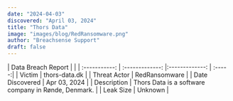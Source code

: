 ```yaml
---
date: "2024-04-03"
discovered: "April 03, 2024"
title: "Thors Data"
image: "images/blog/RedRansomware.png"
author: "Breachsense Support"
draft: false
---
```


| Data Breach Report           |              | 
| :-----------: | :-------------:     |:-------------:    | :-----:|
| Victim      | thors-data.dk      | 
| Threat Actor      | RedRansomware      | 
| Date Discovered      | Apr 03, 2024      | 
| Description      | Thors Data is a software company in Rønde, Denmark.      | 
| Leak Size      | Unknown      | 

